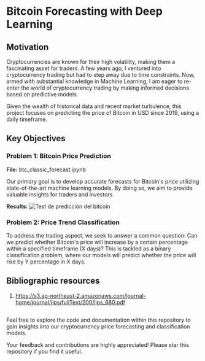 # Bitcoin Forecasting with Deep Learning

## Motivation
Cryptocurrencies are known for their high volatility, making them a fascinating asset for traders. A few years ago, I ventured into cryptocurrency trading but had to step away due to time constraints. Now, armed with substantial knowledge in Machine Learning, I am eager to re-enter the world of cryptocurrency trading by making informed decisions based on predictive models.

Given the wealth of historical data and recent market turbulence, this project focuses on predicting the price of Bitcoin in USD since 2019, using a daily timeframe.

## Key Objectives

### Problem 1: Bitcoin Price Prediction

**File:** btc_classic_forecast.ipynb

Our primary goal is to develop accurate forecasts for Bitcoin's price utilizing state-of-the-art machine learning models. By doing so, we aim to provide valuable insights for traders and investors.

**Results:**
![Test de predicción del bitcoin](/problem-1/img/test)

### Problem 2: Price Trend Classification
To address the trading aspect, we seek to answer a common question: Can we predict whether Bitcoin's price will increase by a certain percentage within a specified timeframe (X days)? This is tackled as a binary classification problem, where our models will predict whether the price will rise by Y percentage in X days.



## Bibliographic resources

1. https://s3.ap-northeast-2.amazonaws.com/journal-home/journal/jips/fullText/200/jips_680.pdf

## 

Feel free to explore the code and documentation within this repository to gain insights into our cryptocurrency price forecasting and classification models.

Your feedback and contributions are highly appreciated! Please star this repository if you find it useful.
